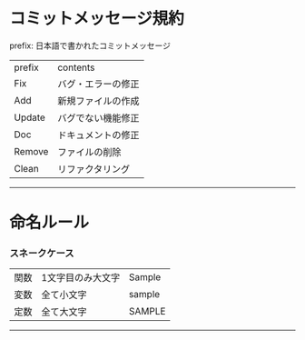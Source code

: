 # コミットメッセージ規約
prefix: 日本語で書かれたコミットメッセージ

|||
|---|---|
| prefix | contents |
| Fix | バグ・エラーの修正 |
| Add | 新規ファイルの作成 |
| Update | バグでない機能修正 |
| Doc | ドキュメントの修正 |
| Remove | ファイルの削除 |
| Clean | リファクタリング |

---------------------

# 命名ルール
### スネークケース
| | | |
|---|---|---|
|関数| 1文字目のみ大文字 | Sample |
|変数| 全て小文字 | sample |
|定数| 全て大文字 | SAMPLE |

-------------------